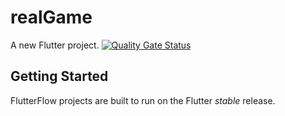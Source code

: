 # realGame

A new Flutter project.
[![Quality Gate Status](https://sonarcloud.io/api/project_badges/measure?project=mazenS1_galaxy-adventure&metric=alert_status)](https://sonarcloud.io/summary/new_code?id=mazenS1_galaxy-adventure)

## Getting Started

FlutterFlow projects are built to run on the Flutter _stable_ release.
